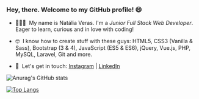 ### Hey, there. Welcome to my GitHub profile! 😄

- 👩🏻‍💻  &nbsp;My name is Natália Veras. I'm a _Junior Full Stack Web Developer_. Eager to learn, curious and in love with coding! 

- 🤓 &nbsp;I know how to create stuff with these guys: HTML5, CSS3 (Vanilla & Sass), Bootstrap (3 & 4), JavaScript (ES5 & ES6), jQuery, Vue.js, PHP, MySQL, Laravel, Git and more.

- 📝 &nbsp;Let's get in touch: <a href="https://www.instagram.com/nataliavrs/">Instagram</a> | <a href="https://www.linkedin.com/in/nataliaveras/">LinkedIn</a>

![Anurag's GitHub stats](https://github-readme-stats.vercel.app/api?username=nataliavrs&theme=shades-of-purple&show_icons=true)

[![Top Langs](https://github-readme-stats.vercel.app/api/top-langs/?username=nataliavrs&theme=shades-of-purple)](https://github.com/anuraghazra/github-readme-stats)

